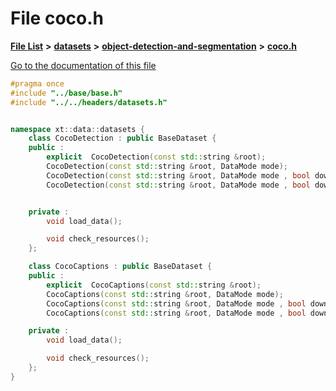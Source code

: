 

# File coco.h

[**File List**](files.md) **>** [**datasets**](dir_29ff4802398ba4a572b958e731c7adb4.md) **>** [**object-detection-and-segmentation**](dir_6e95aff3cb8ce7a70a5f1e2f7dd69202.md) **>** [**coco.h**](coco_8h.md)

[Go to the documentation of this file](coco_8h.md)


```C++
#pragma once
#include "../base/base.h"
#include "../../headers/datasets.h"


namespace xt::data::datasets {
    class CocoDetection : public BaseDataset {
    public :
        explicit  CocoDetection(const std::string &root);
        CocoDetection(const std::string &root, DataMode mode);
        CocoDetection(const std::string &root, DataMode mode , bool download);
        CocoDetection(const std::string &root, DataMode mode , bool download, TransformType transforms);


    private :
        void load_data();

        void check_resources();
    };

    class CocoCaptions : public BaseDataset {
    public :
        explicit  CocoCaptions(const std::string &root);
        CocoCaptions(const std::string &root, DataMode mode);
        CocoCaptions(const std::string &root, DataMode mode , bool download);
        CocoCaptions(const std::string &root, DataMode mode , bool download, TransformType transforms);

    private :
        void load_data();

        void check_resources();
    };
}
```


